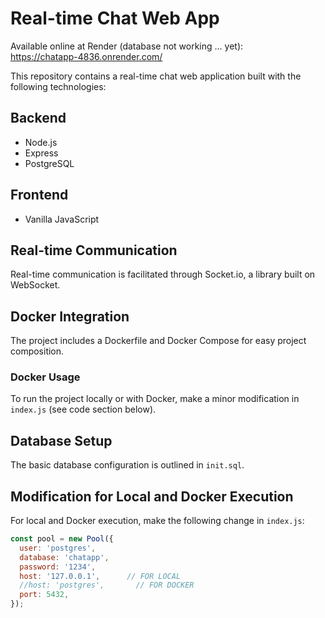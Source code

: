 # Real-time Chat Web App
Available online at Render (database not working ... yet):  
https://chatapp-4836.onrender.com/

This repository contains a real-time chat web application built with the following technologies:

## Backend
- Node.js
- Express
- PostgreSQL

## Frontend
- Vanilla JavaScript

## Real-time Communication
Real-time communication is facilitated through Socket.io, a library built on WebSocket.

## Docker Integration
The project includes a Dockerfile and Docker Compose for easy project composition.

### Docker Usage
To run the project locally or with Docker, make a minor modification in `index.js` (see code section below).

## Database Setup
The basic database configuration is outlined in `init.sql`.

## Modification for Local and Docker Execution
For local and Docker execution, make the following change in `index.js`:

```javascript
const pool = new Pool({
  user: 'postgres',
  database: 'chatapp',
  password: '1234',
  host: '127.0.0.1',      // FOR LOCAL
  //host: 'postgres',       // FOR DOCKER
  port: 5432,
});
